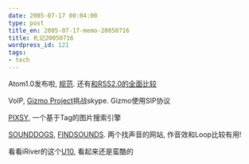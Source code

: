 ```yaml
---
date: 2005-07-17 00:04:00
type: post
title_en: 2005-07-17-memo-20050716
title: 札记20050716
wordpress_id: 121
tags:
- tech
---
```


Atom1.0发布啦, [规范](http://atompub.org/2005/07/11/draft-ietf-atompub-format-10.html). 还有[和RSS2.0的全面比较](http://www.tbray.org/atom/RSS-and-Atom)  

VoIP, [Gizmo Project](http://www.gizmoproject.com/)挑战skype. Gizmo使用SIP协议  

[PIXSY](http://www.pixsy.com/), 一个基于Tag的图片搜索引擎  

[SOUNDDOGS](http://www.sounddogs.com/), [FINDSOUNDS](http://www.findsounds.com/). 两个找声音的网站, 作音效和Loop比较有用!  

看看iRiver的这个[U10](http://www.engadget.com.cn/?p=203), 看起来还是蛮酷的

[](http://www.icbean.com/nickcheng/default.asp?cat=2)
